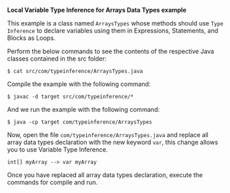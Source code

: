 **Local Variable Type Inference for Arrays Data Types example**

This example is a class named `ArraysTypes` whose methods should use 
`Type Inference` to declare variables using them in Expressions, Statements, and Blocks as Loops.

Perform the below commands to see the contents of the respective Java classes contained in the src folder:

    $ cat src/com/typeinference/ArraysTypes.java

Compile the example with the following command:

    $ javac -d target src/com/typeinference/*

And we run the example with the following command:

    $ java -cp target com/typeinference/ArraysTypes
    
Now, open the file `com/typeinference/ArraysTypes.java` and replace all array data types declaration with
the new keyword `var`, this change allows you to use Variable Type Inference.

    int[] myArray --> var myArray

Once you have replaced all array data types declaration, execute the commands for compile and run. 
